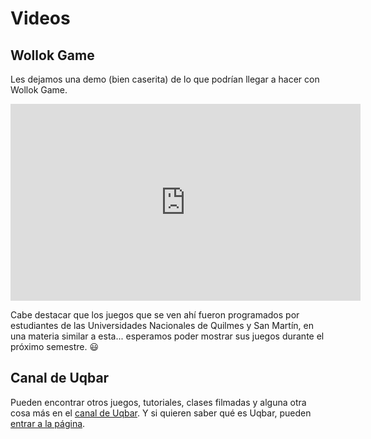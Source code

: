 # Videos

## Wollok Game

Les dejamos una demo (bien caserita) de lo que podrían llegar a hacer con Wollok Game. 

<iframe width="560" height="315" src="https://www.youtube-nocookie.com/embed/8jEzQm_re30" frameborder="0" allow="accelerometer; autoplay; encrypted-media; gyroscope; picture-in-picture" allowfullscreen></iframe>

Cabe destacar que los juegos que se ven ahí fueron programados por estudiantes de las Universidades Nacionales de Quilmes y San Martín, en una materia similar a esta... esperamos poder mostrar sus juegos durante el próximo semestre. :smiley:

## Canal de Uqbar

Pueden encontrar otros juegos, tutoriales, clases filmadas y alguna otra cosa más en el [canal de Uqbar](https://www.youtube.com/channel/UCcj9rZ9TeeJDnvcVA9cmYMw/featured). Y si quieren saber qué es Uqbar, pueden [entrar a la página](http://uqbar.org).

